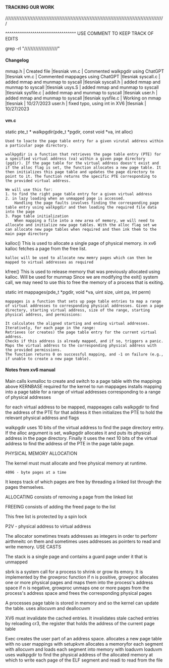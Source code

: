 #### TRACKING OUR WORK

////////////////////////////////////////////////////////////////////////////////////////////////////

^^^^^^^^^^^^^^^^^^^^^^^^^^^^^^^^^^
USE COMMENT TO KEEP TRACK OF EDITS

grep -rl "/////////////////////"


#### Changelog
mmap.h      |  Created file                         |tlesniak
vm.c        |  Commented walkpgdir using ChatGPT    |tlesniak
vm.c        |  Commented mappages using ChatGPT     |tlesniak
syscall.c   | added mmap and munmap to syscall      |tlesniak
syscall.h   | added mmap and munmap to syscall      |tlesniak
usys.S      | added mmap and munmap to syscall      |tlesniak
sysfile.c   | added mmap and munmap to syscall      |tlesniak
user.h      | added mmap and munmap to syscall      |tlesniak
sysfile.c   | Working on mmap                       |tlesniak   | 10/27/2023
user.h      | fixed typo, using int in XV6          |tlesniak   | 10/27/2023




#### vm.c

static pte_t * 
    walkpgdir(pde_t *pgdir, const void *va, int alloc)

    Used to loacte the page table entry for a given virutal address within a particular page directory. 
    
    walkpgdir is a function that retrieves the page table entry (PTE) for a specified virtual address (va) within a given page directory (pgdir). If the page table for the virtual address doesn't exist and if the alloc flag is set, the function allocates a new page table. It then initializes this page table and updates the page directory to point to it. The function returns the specific PTE corresponding to the provided virtual address.

    We will use this for:
    1. to find the right page table entry for a given virtual address
    2. in lazy loading when an unmapped page is accessed. 
        Handling the page faults involves finding the corresponding page table entry using walkpgdir and then loading the required file data into the page
    3. Page table initialization
        When mapping a file into a new area of memory, we will need to allocate and initialize new page tables. With the alloc flag set we can allocate new page tables when required and then ink them to the main page directory

kalloc()
    This is used to allocate a single page of physical memory. 
    in xv6 kalloc fetches a page from the free list. 
    
    kalloc will be used to allocate new memry pages which can then be mapped to virtual addresses as required


kfree()
    This is used to release memory that was previously allocated using kalloc.
    Will be used for munmap
    Since we are modifying the exit() system call, we may need to use this to free the memory of a process that is exiting.

static int
    mappages(pde_t *pgdir, void *va, uint size, uint pa, int perm)

    mappages is a function that sets up page table entries to map a range of virtual addresses to corresponding physical addresses. Given a page directory, starting virtual address, size of the range, starting physical address, and permissions:

    It calculates the aligned starting and ending virtual addresses.
    Iteratively, for each page in the range:
    Retrieves (or creates) the page table entry for the current virtual address.
    Checks if this address is already mapped, and if so, triggers a panic.
    Maps the virtual address to the corresponding physical address with the provided permissions.
    The function returns 0 on successful mapping, and -1 on failure (e.g., if unable to create a new page table).



#### Notes from xv6 manual

Main calls kvmalloc to create and switch to a page table with the mappings above KERNBASE required for the kernel to run
mappages installs mapping into a page table for a range of virtual addresses corresponding to a range of physical addresses

for each virtual address to be mapped, mappeages calls walkpgdir to find the address of the PTE for that address
it then initializes the PTE to hold the relevant physical address and flags

walkpgdir uses 10 bits of the virtual address to find the page directory entry. If the alloc argument is set, walkpgdir allocates it and puts its physical address in the page directory. Finally it uses the next 10 bits of the virtual address to find the address of the PTE in the page table page. 

PHYSICAL MEMORY ALLOCATION

The kernel must must allocate and free physical memory at runtime. 

    4096 - byte pages at a time

It keeps track of which pages are free by threading a linked list through the pages themselves. 

ALLOCATING
    consists of removing a page from the linked list

FREEING
    consists of adding the freed page to the list

This free list is protected by a spin lock

P2V - physical address to virtual address

The allocator sometimes treats addresses as integers in order to perfomr airthmeitc on them and sometimes uses addresses as pointers to read and write memory. 
USE CASTS

The stack is a single page and contains a guard page under it that is unmapped

sbrk is a system call for a process to shrink or grow its emory. 
It is implemented by the growproc function
    if n is positive, growproc allocates one or more physical pages and maps them into the process's address space
    if n is negative, growproc unmaps one or more pages from the process's address space amd frees the corresponding physical pages

A processes page table is stored in memory and so the kernel can update the table. 
    uses allocuvm and deallocuvm

XV6 must invalidate the cached entries. It invalidates stale cached entries by reloading cr3, the register that holds the address of the current page table

Exec creates the user part of an address space. 
    allocates a  new page table with no user mappings with setupkvm
    allocates a memoryfor each segment with allocuvm
    and loads each segment into memory with loaduvm
        loaduvm uses walkpgdir to find the physical address of the allocated memory at which to write each page
    of the ELF segment and readi to read from the file
    

